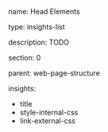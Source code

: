 name: Head Elements

type: insights-list

description: TODO

section: 0

parent: web-page-structure

insights:
  - title
  - style-internal-css
  - link-external-css
